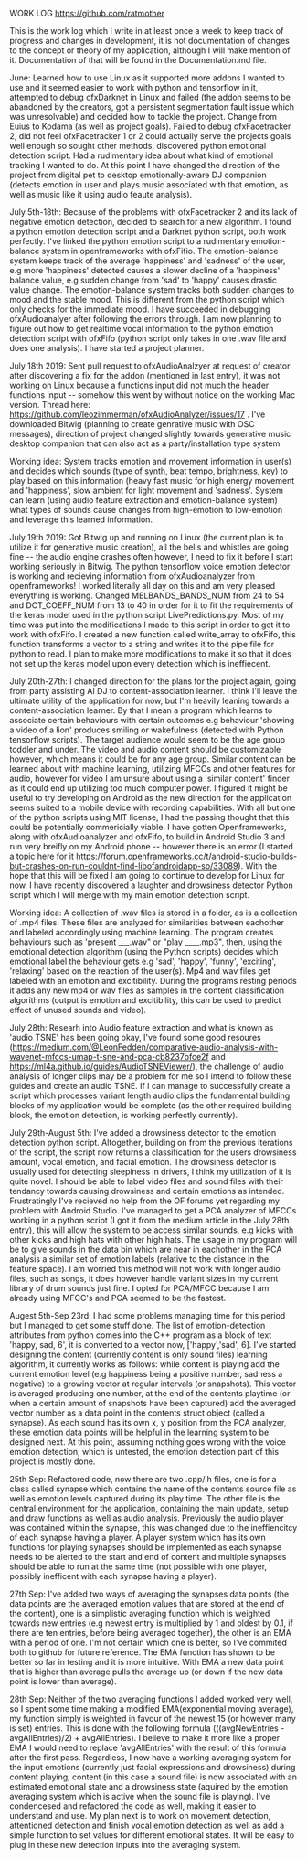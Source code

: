 WORK LOG https://github.com/ratmother

This is the work log which I write in at least once a week to keep track of progress and changes in development, it is not documentation of changes to the concept or theory of my application, although I will make mention of it. Documentation of that will be found in the Documentation.md file. 

June: Learned how to use Linux as it supported more addons I wanted to use and it seemed easier to work with python and tensorflow in it, attempted to debug ofxDarknet in Linux and failed (the addon seems to be abandoned by the creators, got a persistent segmentation fault issue which was unresolvable) and decided how to tackle the project. Change from Euius to Kodama (as well as project goals). Failed to debug ofxFacetracker 2, did not feel ofxFacetracker 1 or 2 could actually serve the projects goals well enough so sought other methods, discovered python emotional detection script. Had a rudimentary idea about what kind of emotional tracking I wanted to do. At this point I have changed the direction of the project from digital pet to desktop emotionally-aware DJ companion (detects emotion in user and plays music associated with that emotion, as well as music like it using audio feaute analysis). 

July 5th-18th: Because of the problems with ofxFacetracker 2 and its lack of negative emotion detection, decided to search for a new algorithm. I found a python emotion detection script and a Darknet python script, both work perfectly. I've linked the python emotion script to a rudimentary emotion-balance system in openframeworks with ofxFifio. The emotion-balance system keeps track of the average 'happiness' and 'sadness' of the user, e.g more 'happiness' detected causes a slower decline of a 'happiness' balance value, e.g sudden change from 'sad' to 'happy' causes drastic value change. The emotion-balance system tracks both sudden changes to mood and the stable mood. This is different from the python script which only checks for the immediate mood. I have succeeded  in debugging ofxAudioanalyer after following the errors through. I am now planning to figure out how to get realtime vocal information to the python emotion detection script with ofxFifo (python script only takes in one .wav file and does one analysis). I have started a project planner.

July 18th 2019: Sent pull request to ofxAudioAnalzyer at request of creator after discovering a fix for the addon (mentioned in last entry), it was not working on Linux because a functions input did not much the header functions input -- somehow this went by without notice on the working Mac version. Thread here: https://github.com/leozimmerman/ofxAudioAnalyzer/issues/17 . I've downloaded Bitwig (planning to create genrative music with OSC messages), direction of project changed slightly towards generative music desktop companion that can also act as a party/installation type system. 

Working idea: System tracks emotion and movement information in user(s) and decides which sounds (type of synth, beat tempo, brightness, key) to play based on this information (heavy fast music for high energy movement and 'happiness', slow ambient for light movement and 'sadness'. System can learn (using audio feature extraction and emotion-balance system) what types of sounds cause changes from high-emotion to low-emotion and leverage this learned information.

July 19th 2019: Got Bitwig up and running on Linux (the current plan is to utilize it for generative music creation), all the bells and whistles are going fine -- the audio engine crashes often however, I need to fix it before I start working seriously in Bitwig. The python tensorflow voice emotion detector is working and recieving information from ofxAudioanalyzer from openframeworks! I worked literally all day on this and am very pleased everything is working. Changed MELBANDS_BANDS_NUM from 24 to 54 and DCT_COEFF_NUM from 13 to 40 in order for it to fit the requirements of the keras model used in the python script LivePredictions.py. Most of my time was put into the modifications I made to this script in order to get it to work with ofxFifo. I created a new function called write_array to ofxFifo, this function transforms a vector<float> to a string and writes it to the pipe file for python to read. I plan to make more modifications to make it so that it does not set up the keras model upon every detection which is ineffiecent. 

July 20th-27th: I changed direction for the plans for the project again, going from party assisting AI DJ to content-association learner. I think I'll leave the ultimate utility of the application for now, but I'm heavily leaning towards a content-association learner. By that I mean a program which learns to associate certain behaviours with certain outcomes e.g behaviour 'showing a video of a lion' produces smiling or wakefulness (detected with Python tensorflow scripts). The target audience would seem to be the age group toddler and under. The video and audio content should be customizable however, which means it could be for any age group. Similar content can be learned about with machine learning, utilizing MFCCs and other features for audio, however for video I am unsure about using a 'similar content' finder as it could end up utilizing too much computer power. I figured it might be useful to try developing on Android as the new direction for the application seems suited to a mobile device with recording capabilities. With all but one of the python scripts using MIT license, I had the passing thought that this could be potentially commericially viable. I have gotten Openframeworks, along with ofxAudioanalyzer and ofxFifo, to build in Android Studio 3 and run very breifly on my Android phone -- however there is an error (I started a topic here for it https://forum.openframeworks.cc/t/android-studio-builds-but-crashes-on-run-couldnt-find-libofandroidapp-so/33089). With the hope that this will be fixed I am going to continue to develop for Linux for now. I have recently discovered a laughter and drowsiness detector Python script which I will merge with my main emotion detection script. 

Working idea: A collection of .wav files is stored in a folder, as is a collection of .mp4 files. These files are analyzed for similarities between eachother and labeled accordingly using machine learning. The program creates behaviours such as 'present ___.wav" or "play ____.mp3", then, using the emotional detection algorithm (using the Python scripts) decides which emotional label the behaviour gets e.g 'sad', 'happy', 'funny', 'exciting', 'relaxing' based on the reaction of the user(s). Mp4 and wav files get labeled with an emotion and excitibility. During the programs resting periods it adds any new mp4 or wav files as samples in the content classification algorithms (output is emotion and excitibility, this can be used to predict effect of unused sounds and video). 

July 28th: Researh into Audio feature extraction and what is known as 'audio TSNE' has been going okay, I've found some good resoures (https://medium.com/@LeonFedden/comparative-audio-analysis-with-wavenet-mfccs-umap-t-sne-and-pca-cb8237bfce2f and https://ml4a.github.io/guides/AudioTSNEViewer/), the challenge of audio analysis of longer clips may be a problem for me so I intend to follow these guides and create an audio TSNE. If I can manage to successfully create a script which processes variant length audio clips the fundamental building blocks of my application would be complete (as the other required building block, the emotion detection, is working perfectly currently). 

July 29th-August 5th: I've added a drowsiness detector to the emotion detection python script. Altogether, building on from the previous iterations of the script, the script now returns a classification for the users drowsiness amount, vocal emotion, and facial emotion. The drowsiness detector is usually used for detecting sleepiness in drivers, I think my utilization of it is quite novel. I should be able to label video files and sound files with their tendancy towards causing drowsiness and certain emotions as intended. Frustratingly I've recieved no help from the OF forums yet regarding my problem with Android Studio. I've managed to get a PCA analyzer of MFCCs working in a python script (I got it from the medium article in the July 28th entry), this will allow the system to be access similar sounds, e.g kicks with other kicks and high hats with other high hats. The usage in my program will be to give sounds in the data bin which are near in eachother in the PCA analysis a similar set of emotion labels (relative to the distance in the feature space). I am worried this method will not work with longer audio files, such as songs, it does however handle variant sizes in my current library of drum sounds just fine. I opted for PCA/MFCC because I am already using MFCC's and PCA seemed to be the fastest.

Augest 5th-Sep 23rd: I had some problems managing time for this period but I managed to get some stuff done. The list of emotion-detection attributes from python comes into the C++ program as a block of text 'happy, sad, 6', it is converted to a vector now, ['happy','sad', 6]. I've started designing the content (currently content is only sound files) learning algorithm, it currently works as follows: while content is playing add the current emotion level (e.g happiness being a positive number, sadness a negative) to a growing vector at regular intervals (or snapshots). This vector is averaged producing one number, at the end of the contents playtime (or when a certain amount of snapshots have been captured) add the averaged vector number as a data point in the contents struct object (called a synapse). As each sound has its own x, y position from the PCA analyzer, these emotion data points will be helpful in the learning system to be designed next. At this point, assuming nothing goes wrong with the voice emotion detection, which is untested, the emotion detection part of this project is mostly done.

25th Sep: Refactored code, now there are two .cpp/.h files, one is for a class called synapse which contains the name of the contents source file as well as emotion levels captured during its play time. The other file is the central environment for the application, containing the main update, setup and draw functions as well as audio analysis. Previously the audio player was contained within the synapse, this was changed due to the ineffiencitcy of each synapse having a player. A player system which has its own functions for playing synapses should be implemented as each synapse needs to be alerted to the start and end of content and multiple synapses should be able to run at the same time (not possible with one player, possibly inefficent with each synapse having a player).

27th Sep: I've added two ways of averaging the synapses data points (the data points are the averaged emotion values that are stored at the end of the content), one is a simplistic averaging function which is weighted towards new entries (e.g newest entry is multiplied by 1 and oldest by 0.1, if there are ten entries, before being averaged together), the other is an EMA with a period of one. I'm not certain which one is better, so I've commited both to github for future reference. The EMA function has shown to be better so far in testing and it is more intuitive. With EMA a new data point that is higher than average pulls the average up (or down if the new data point is lower than average).

28th Sep: Neither of the two averaging functions I added worked very well, so I spent some time making a modified EMA(exponential moving average), my function simply is weighted in favour of the newest 15 (or however many is set) entries. This is done with the following formula (((avgNewEntries - avgAllEntries)/2) + avgAllEntries). I believe to make it more like a proper EMA I would need to replace 'avgAllEntries' with the result of this formula after the first pass.
Regardless, I now have a working averaging system for the input emotions (currently just facial expressions and drowsiness) during content playing, content (in this case a sound file) is now associated with an estimated emotional state and a drowsiness state (aquired by the emotion averaging system which is active when the sound file is playing). I've condencesed and refactored the code as well, making it easier to understand and use. My plan next is to work on movement detection, attentioned detection and finish vocal emotion detection as well as add a simple function to set values for different emotional states. It will be easy to plug in these new detection inputs into the averaging system. 
